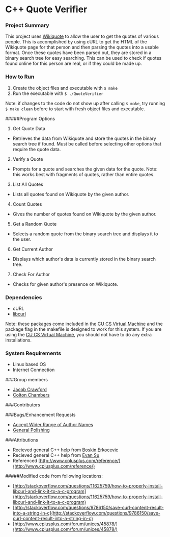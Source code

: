 # C++ Quote Verifier 

### Project Summary 
This project uses [Wikiquote](https://www.wikiquote.org/) to allow the user to get the quotes of various people. This is accomplished by using cURL to get the HTML of the Wikiquote page for that person and then parsing the quotes into a usable format. Once these quotes have been parsed out, they are stored in a binary search tree for easy searching. This can be used to check if quotes found online for this person are real, or if they could be made up.

### How to Run
1. Create the object files and executable with `$ make`
2. Run the executable with `$ ./QuoteVerifier`

Note: if changes to the code do not show up after calling `$ make`, try running `$ make clean` before to start with fresh object files and executable.

#####Program Options
  
1. Get Quote Data
  - Retrieves the data from Wikiquote and store the quotes in the binary search tree if found. Must be called before selecting other options that require the quote data.
2. Verify a Quote
  - Prompts for a quote and searches the given data for the quote. Note: this works best with fragments of quotes, rather than entire quotes.
3. List All Quotes
  - Lists all quotes found on Wikiquote by the given author.
4. Count Quotes
  - Gives the number of quotes found on Wikiquote by the given author.
5. Get a Random Quote
  - Selects a random quote from the binary search tree and displays it to the user.
6. Get Current Author
  - Displays which author's data is currently stored in the binary search tree.
7. Check For Author
  - Checks for given author's presence on Wikiquote.

### Dependencies
- cURL
- [libcurl](https://curl.haxx.se/libcurl/)

Note: these packages come included in the [CU CS Virtual Machine](https://foundation.cs.colorado.edu/vm/) and the package flag in the makefile is designed to work for this system. If you are using the [CU CS Virtual Machine](https://foundation.cs.colorado.edu/vm/), you should not have to do any extra installations. 

### System Requirements
- Linux based OS
- Internet Connection

###Group members
- [Jacob Crawford](https://github.com/JakeC1020)
- [Colton Chambers](https://github.com/moltencolton)

###Contributors

###Bugs/Enhancement Requests
- [Accept Wider Range of Author Names](https://github.com/moltencolton/Chambers_Crawford_CSCI2270_FinalProject/issues/5)
- [General Polishing](https://github.com/moltencolton/Chambers_Crawford_CSCI2270_FinalProject/issues/6)

###Attributions
- Recieved general C++ help from [Boskin Erkocevic](https://github.com/Boskin)
- Recieved general C++ help from [Evan Su](https://github.com/hexacyanide)
- Referenced [http://www.cplusplus.com/reference/](http://www.cplusplus.com/reference/)

#####Modified code from following locations:
- [http://stackoverflow.com/questions/11625759/how-to-properly-install-libcurl-and-link-it-to-a-c-program](http://stackoverflow.com/questions/11625759/how-to-properly-install-libcurl-and-link-it-to-a-c-program)
- [http://stackoverflow.com/questions/9786150/save-curl-content-result-into-a-string-in-c](http://stackoverflow.com/questions/9786150/save-curl-content-result-into-a-string-in-c)
- [http://www.cplusplus.com/forum/unices/45878/](http://www.cplusplus.com/forum/unices/45878/)
